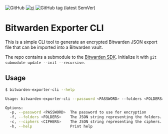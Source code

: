 ![GitHub](https://img.shields.io/github/license/samuelba/bitwarden_exporter_cli)
[![ci](https://github.com/samuelba/bitwarden_exporter_cli/actions/workflows/ci.yml/badge.svg)](https://github.com/samuelba/bitwarden_exporter_cli/actions/workflows/ci.yml)
![GitHub tag (latest SemVer)](https://img.shields.io/github/v/tag/samuelba/bitwarden_exporter_cli)

# Bitwarden Exporter CLI

This is a simple CLI tool to generate an encrypted Bitwarden JSON export file that can be imported into a Bitwarden vault.

The repo contains a submodule to the [Bitwarden SDK](https://github.com/bitwarden/sdk). Initialize it with `git submodule update --init --recursive`.

## Usage

```bash
$ bitwarden-exporter-cli --help

Usage: bitwarden-exporter-cli --password <PASSWORD> --folders <FOLDERS> --ciphers <CIPHERS>

Options:
  -p, --password <PASSWORD>  The password to use for encryption
  -f, --folders <FOLDERS>    The JSON string representing the folders. Example: '[{"id":"00000000-0000-0000-0000-000000000001","name":"My Folder"}]'
  -c, --ciphers <CIPHERS>    The JSON string representing the ciphers. Example: '[{"folderId":"00000000-0000-0000-0000-000000000001","name":"My Test","notes":"My Notes","username":"my_username","password":"my_password","loginUris":["https://example.com"]}]'
  -h, --help                 Print help
```
